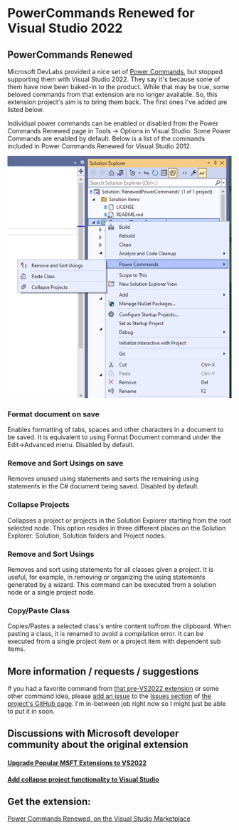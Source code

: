 # PowerCommands Renewed for Visual Studio 2022

## PowerCommands Renewed
Microsoft DevLabs provided a nice set of [Power Commands](https://marketplace.visualstudio.com/items?itemName=VisualStudioPlatformTeam.PowerCommandsforVisualStudio),
but stopped supporting them with Visual Studio 2022.
They say it's because some of them have now been baked-in to the product. While that may be true, some beloved
commands from that extension are no longer available. So, this extension project's aim is to bring them back.
The first ones I've added are listed below.

Individual power commands can be enabled or disabled from the Power Commands Renewed page in
Tools -> Options in Visual Studio. Some Power Commands are enabled by default. Below is a list of the
commands included in Power Commands Renewed for Visual Studio 2012. 

![](source/Resources/RenewedPowerCommandsPreview.png)

### Format document on save 
Enables formatting of tabs, spaces and other characters in a document to be saved. It is equivalent to using
Format Document command under the Edit->Advanced menu. Disabled by default.

### Remove and Sort Usings on save 
Removes unused using statements and sorts the remaining using statements in the C# document being saved.
Disabled by default. 

### Collapse Projects
Collapses a project or projects in the Solution Explorer starting from the root selected node. This option
resides in three different places on the Solution Explorer: Solution, Solution folders and Project nodes.

### Remove and Sort Usings
Removes and sort using statements for all classes given a project. It is useful, for example, in removing or
organizing the using statements generated by a wizard. This command can be executed from a solution node or a
single project node.

### Copy/Paste Class
Copies/Pastes a selected class's entire content to/from the clipboard. When pasting a class, it is renamed to
avoid a compilation error. It can be executed from a single project item or a project item with dependent sub items.

## More information / requests / suggestions
If you had a favorite command from
[that pre-VS2022 extension](https://marketplace.visualstudio.com/items?itemName=VisualStudioPlatformTeam.PowerCommandsforVisualStudio)
or some other command idea, please
[add an issue](https://github.com/JohnTasler/RenewedPowerCommands/issues/new/choose) to the
[Issues section](https://github.com/JohnTasler/RenewedPowerCommands/issues) of
[the project's GitHub page](https://github.com/JohnTasler/RenewedPowerCommands). I'm in-between job right now
so I might just be able to put it in soon.

## Discussions with Microsoft developer community about the original extension

#### [Upgrade Popular MSFT Extensions to VS2022](https://developercommunity.visualstudio.com/t/Upgrade-Popular-MSFT-Extensions-to-VS202/1500844)

#### [Add collapse project functionality to Visual Studio](https://developercommunity.visualstudio.com/t/Add-collapse-project-functionality-to-Vi/10278435)

## Get the extension:
[Power Commands Renewed, on the Visual Studio Marketplace](https://marketplace.visualstudio.com/items?itemName=JohnTasler.RenewedPowerCommands)
